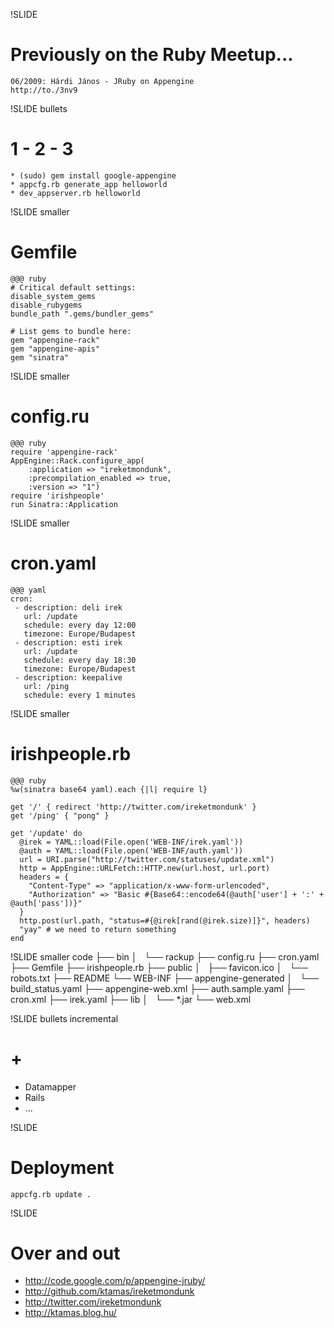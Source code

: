 !SLIDE
# Previously on the Ruby Meetup... #
	06/2009: Hárdi János - JRuby on Appengine
	http://to./3nv9

!SLIDE bullets
# 1 - 2 - 3 #
	* (sudo) gem install google-appengine
	* appcfg.rb generate_app helloworld
	* dev_appserver.rb helloworld

!SLIDE smaller
# Gemfile #
	@@@ ruby
	# Critical default settings:
	disable_system_gems
	disable_rubygems
	bundle_path ".gems/bundler_gems"

	# List gems to bundle here:
	gem "appengine-rack"
	gem "appengine-apis"
	gem "sinatra"

	
!SLIDE smaller
# config.ru #
	@@@ ruby
	require 'appengine-rack'
	AppEngine::Rack.configure_app(          
	    :application => "ireketmondunk",           
	    :precompilation_enabled => true,
	    :version => "1")
	require 'irishpeople'
	run Sinatra::Application

!SLIDE smaller
# cron.yaml #
	@@@ yaml
	cron:
	 - description: deli irek
	   url: /update
	   schedule: every day 12:00
	   timezone: Europe/Budapest
	 - description: esti irek
	   url: /update
	   schedule: every day 18:30
	   timezone: Europe/Budapest
	 - description: keepalive
	   url: /ping
	   schedule: every 1 minutes

!SLIDE smaller
# irishpeople.rb #
	@@@ ruby
	%w(sinatra base64 yaml).each {|l| require l}

	get '/' { redirect 'http://twitter.com/ireketmondunk' }
	get '/ping' { "pong" }

	get '/update' do
	  @irek = YAML::load(File.open('WEB-INF/irek.yaml'))
	  @auth = YAML::load(File.open('WEB-INF/auth.yaml'))
	  url = URI.parse("http://twitter.com/statuses/update.xml")
	  http = AppEngine::URLFetch::HTTP.new(url.host, url.port)
	  headers = { 
	    "Content-Type" => "application/x-www-form-urlencoded", 
	    "Authorization" => "Basic #{Base64::encode64(@auth['user'] + ':' + @auth['pass'])}"
	  }
	  http.post(url.path, "status=#{@irek[rand(@irek.size)]}", headers)
	  "yay" # we need to return something
	end

!SLIDE smaller code
	├── bin
	│   └── rackup
	├── config.ru
	├── cron.yaml
	├── Gemfile
	├── irishpeople.rb
	├── public
	│   ├── favicon.ico
	│   └── robots.txt
	├── README
	└── WEB-INF
	    ├── appengine-generated
	    │   └── build_status.yaml
	    ├── appengine-web.xml
	    ├── auth.sample.yaml
	    ├── cron.xml
	    ├── irek.yaml
	    ├── lib
	    │   └── *.jar
	    └── web.xml

!SLIDE bullets incremental
# + #
* Datamapper
* Rails
* ...

!SLIDE
# Deployment #
	appcfg.rb update .

!SLIDE
# Over and out #
* http://code.google.com/p/appengine-jruby/
* http://github.com/ktamas/ireketmondunk
* http://twitter.com/ireketmondunk
* http://ktamas.blog.hu/
